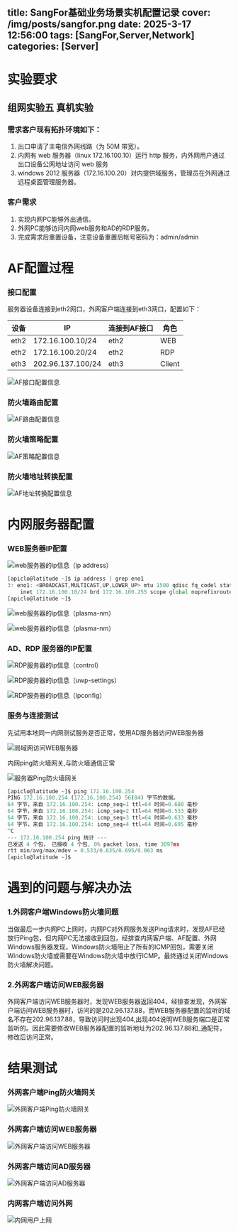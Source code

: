 title: SangFor基础业务场景实机配置记录
cover: /img/posts/sangfor.png
date: 2025-3-17 12:56:00
tags: [SangFor,Server,Network]
categories: [Server]
-------------------

# 实验要求
 ## 组网实验五 真机实验
 ### 需求客户现有拓扑环境如下：
 1. 出口申请了主电信外网线路（为 50M 带宽）。
 2. 内网有 web 服务器（linux 172.16.100.10）运行 http 服务，内外网用户通过出口设备公网地址访问 web 服务
 3. windows 2012 服务器（172.16.100.20）对内提供域服务，管理员在外网通过远程桌面管理服务器。
 ### 客户需求
 1. 实现内网PC能够外出通信。
 2. 外网PC能够访问内网web服务和AD的RDP服务。
 3. 完成需求后重置设备，注意设备重置后帐号密码为：admin/admin
# AF配置过程
### 接口配置
服务器设备连接到eth2网口，外网客户端连接到eth3网口，配置如下：

|设备|IP|连接到AF接口|角色|
|---|---|---|---|
|eth2|172.16.100.10/24|eth2|WEB|
|eth2|172.16.100.20/24|eth2|RDP|
|eth3|202.96.137.100/24|eth3|Client|

![AF接口配置信息](/img/posts/sangfor/af_image1.png)

### 防火墙路由配置
![AF路由配置信息](/img/posts/sangfor/af_image2.png)

### 防火墙策略配置
![AF策略配置信息](/img/posts/sangfor/af_image3.png)

### 防火墙地址转换配置
![AF地址转换配置信息](/img/posts/sangfor/af_image4.png)

# 内网服务器配置


### WEB服务器IP配置

![web服务器的ip信息（ip address）](/img/posts/sangfor/srv_image1.png)

```jsx
[apiclo@latitude ~]$ ip address | grep eno1
3: eno1: <BROADCAST,MULTICAST,UP,LOWER_UP> mtu 1500 qdisc fq_codel state UP group default qlen 1000
    inet 172.16.100.10/24 brd 172.16.100.255 scope global noprefixroute eno1
[apiclo@latitude ~]$ 

```

![web服务器的ip信息（plasma-nm）](/img/posts/sangfor/srv_image2.png)

![web服务器的ip信息（plasma-nm）](/img/posts/sangfor/srv_image3.png)

### AD、RDP 服务器的IP配置

![RDP服务器的ip信息（control）](/img/posts/sangfor/srv_image4.png)

![RDP服务器的ip信息（uwp-settings）](/img/posts/sangfor/srv_image5.png)

![RDP服务器的ip信息（ipconfig）](/img/posts/sangfor/srv_image6.png)


### 服务与连接测试
先试用本地同一内网测试服务是否正常，使用AD服务器访问WEB服务器

![局域网访问WEB服务器](/img/posts/sangfor/srv_image8.png)


内网ping防火墙网关,与防火墙通信正常

![服务器Ping防火墙网关](/img/posts/sangfor/srv_image7.png)

```jsx
[apiclo@latitude ~]$ ping 172.16.100.254
PING 172.16.100.254 (172.16.100.254) 56(84) 字节的数据。
64 字节，来自 172.16.100.254: icmp_seq=1 ttl=64 时间=0.680 毫秒
64 字节，来自 172.16.100.254: icmp_seq=2 ttl=64 时间=0.533 毫秒
64 字节，来自 172.16.100.254: icmp_seq=3 ttl=64 时间=0.633 毫秒
64 字节，来自 172.16.100.254: icmp_seq=4 ttl=64 时间=0.695 毫秒
^C
--- 172.16.100.254 ping 统计 ---
已发送 4 个包， 已接收 4 个包, 0% packet loss, time 3097ms
rtt min/avg/max/mdev = 0.533/0.635/0.695/0.063 ms
[apiclo@latitude ~]$ 

```




# 遇到的问题与解决办法
### 1.外网客户端Windows防火墙问题
当做最后一步内网PC上网时，内网PC对外网服务发送Ping请求时，发现AF已经放行Ping包，但内网PC无法接收到回包，经排查内网客户端、AF配置、外网Windows服务器发现，Windows防火墙阻止了所有的ICMP回包，需要关闭Windows防火墙或需要在Windows防火墙中放行ICMP。最终通过关闭Windows防火墙解决问题。


### 2.外网客户端访问WEB服务器
外网客户端访问WEB服务器时，发现WEB服务器返回404，经排查发现，外网客户端访问WEB服务器时，访问的是202.96.137.88，而WEB服务器配置的监听的域名不存在202.96.137.88，导致访问时出现404,出现404说明WEB服务端口是正常监听的。因此需要修改WEB服务器配置的监听地址为202.96.137.88和_通配符，修改后访问正常。



# 结果测试

### 外网客户端Ping防火墙网关
![外网客户端Ping防火墙网关](/img/posts/sangfor/client_image1.png)

### 外网客户端访问WEB服务器
![外网客户端访问WEB服务器](/img/posts/sangfor/client_image2.png)

### 外网客户端访问AD服务器
![外网客户端访问AD服务器](/img/posts/sangfor/client_image3.png)

### 内网客户端访问外网

![内网用户上网](/img/posts/sangfor/srv_image9.png)
<script src="/services/avatar_fix.js"></script>